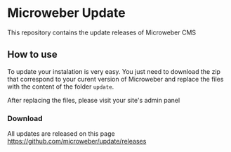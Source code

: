 # Microweber Update 

This repository contains the update releases of Microweber CMS

## How to use

To update your instalation is very easy. You just need to download the zip that correspond to your curent version of Microweber and replace the files with the content of the folder `update`. 

After replacing the files, please visit your site's admin panel

### Download

All updates are released on this page https://github.com/microweber/update/releases   



